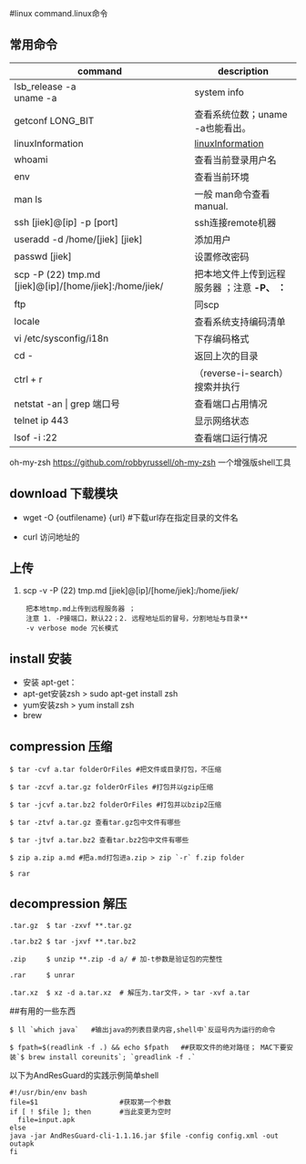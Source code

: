 #linux command.linux命令 

## 常用命令
command |  description
---|---
lsb_release -a <br/> uname -a| system info
getconf LONG_BIT| 查看系统位数；uname -a也能看出。
linuxInformation| [linuxInformation](/linux/linux-infomation.md)
whoami| 查看当前登录用户名
env| 查看当前环境
man ls| 一般 man命令查看 manual.
ssh [jiek]@[ip] -p [port]| ssh连接remote机器
useradd -d /home/[jiek] [jiek]| 添加用户
passwd [jiek]| 设置修改密码
scp -P (22) tmp.md [jiek]@[ip]/[home/jiek]:/home/jiek/| 把本地文件上传到远程服务器 ；注意 **-P、 ：**
ftp| 同scp
locale| 查看系统支持编码清单
vi /etc/sysconfig/i18n| 下存编码格式
cd -| 返回上次的目录
ctrl + r| （reverse-i-search）搜索并执行
netstat -an \| grep 端口号| 查看端口占用情况
telnet ip 443| 显示网络状态
lsof -i :22| 查看端口运行情况

oh-my-zsh https://github.com/robbyrussell/oh-my-zsh
一个增强版shell工具

## download 下载模块
+ wget -O {outfilename} {url} #下载url存在指定目录的文件名

+ curl 访问地址的


## 上传
1. scp -v -P (22) tmp.md [jiek]@[ip]/[home/jiek]:/home/jiek/  
```
    把本地tmp.md上传到远程服务器 ；
    注意 1. -P接端口，默认22；2. 远程地址后的冒号，分割地址与目录**
    -v verbose mode 冗长模式
```
    
## install 安装
+ 安装 apt-get：
+ apt-get安装zsh > sudo apt-get install zsh
+ yum安装zsh > yum install zsh
+ brew

## compression 压缩
```command
$ tar -cvf a.tar folderOrFiles #把文件或目录打包，不压缩

$ tar -zcvf a.tar.gz folderOrFiles #打包并以gzip压缩

$ tar -jcvf a.tar.bz2 folderOrFiles #打包并以bzip2压缩

$ tar -ztvf a.tar.gz 查看tar.gz包中文件有哪些

$ tar -jtvf a.tar.bz2 查看tar.bz2包中文件有哪些

$ zip a.zip a.md #把a.md打包进a.zip > zip `-r` f.zip folder

$ rar
```

## decompression 解压
```command
.tar.gz  $ tar -zxvf **.tar.gz

.tar.bz2 $ tar -jxvf **.tar.bz2

.zip     $ unzip **.zip -d a/ # 加-t参数是验证包的完整性

.rar     $ unrar

.tar.xz  $ xz -d a.tar.xz  # 解压为.tar文件，> tar -xvf a.tar
```

##有用的一些东西

```command
$ ll `which java`   #输出java的列表目录内容,shell中`反逗号内为运行的命令

$ fpath=$(readlink -f .) && echo $fpath   ##获取文件的绝对路径； MAC下要安装`$ brew install coreunits`; `greadlink -f .`

```

以下为AndResGuard的实践示例简单shell
```command
#!/usr/bin/env bash
file=$1                    #获取第一个参数
if [ ! $file ]; then       #当此变更为空时
  file=input.apk
else 
java -jar AndResGuard-cli-1.1.16.jar $file -config config.xml -out outapk 
fi
```
